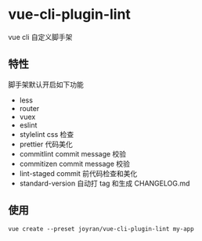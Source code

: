 # vue-cli-plugin-lint

vue cli 自定义脚手架

## 特性

脚手架默认开启如下功能

- less
- router
- vuex
- eslint
- stylelint         css 检查
- prettier          代码美化
- commitlint        commit message 校验
- commitizen        commit message 校验
- lint-staged       commit 前代码检查和美化
- standard-version  自动打 tag 和生成 CHANGELOG.md

## 使用

```
vue create --preset joyran/vue-cli-plugin-lint my-app
```
